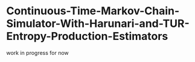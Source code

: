 # Continuous-Time-Markov-Chain-Simulator-With-Harunari-and-TUR-Entropy-Production-Estimators
work in progress for now
